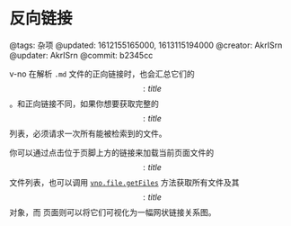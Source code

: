 # 反向链接

@tags: 杂项
@updated: 1612155165000, 1613115194000
@creator: AkrISrn
@updater: AkrISrn
@commit: b2345cc

v-no 在解析 `.md` 文件的正向链接时，也会汇总它们的$$: title $$。和正向链接不同，如果你想要获取完整的$$: title $$列表，必须请求一次所有能被检索到的文件。

你可以通过点击位于页脚上方的链接来加载当前页面文件的$$: title $$文件列表，也可以调用 [`vno.file.getFiles`](/zh/api/file.md "#h2-6") 方法获取所有文件及其$$: title $$对象，而 [](/graph.md "#") 页面则可以将它们可视化为一幅网状链接关系图。
